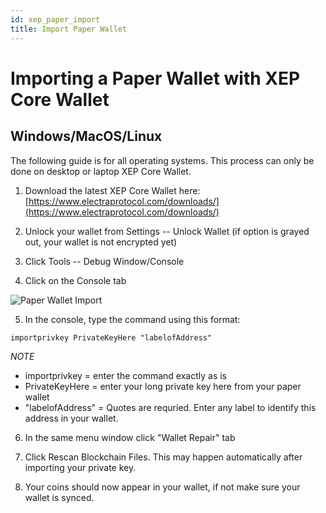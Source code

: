 ```yaml
---
id: xep_paper_import
title: Import Paper Wallet
---
```


# Importing a Paper Wallet with XEP Core Wallet

## Windows/MacOS/Linux
The following guide is for all operating systems. This process can only be done on desktop or laptop XEP Core Wallet.

1. Download the latest XEP Core Wallet here: [https://www.electraprotocol.com/downloads/](https://www.electraprotocol.com/downloads/)

2. Unlock your wallet from Settings -- Unlock Wallet (if option is grayed out, your wallet is not encrypted yet)

3. Click Tools -- Debug Window/Console

4. Click on the Console tab

![Paper Wallet Import](/img/paper_import.png)

5. In the console, type the command using this format:
```
importprivkey PrivateKeyHere "labelofAddress"
```
*NOTE*
   * importprivkey = enter the command exactly as is
   * PrivateKeyHere = enter your long private key here from your paper wallet
   * "labelofAddress" = Quotes are requried. Enter any label to identify this address in your wallet.

6. In the same menu window click "Wallet Repair" tab

7. Click Rescan Blockchain Files. This may happen automatically after importing your private key.

8. Your coins should now appear in your wallet, if not make sure your wallet is synced.

